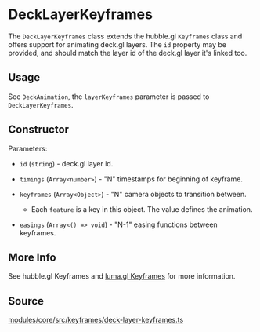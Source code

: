 # DeckLayerKeyframes

The `DeckLayerKeyframes` class extends the hubble.gl `Keyframes` class and offers support for animating deck.gl layers. The `id` property may be provided, and should match the layer id of the deck.gl layer it's linked too.

## Usage

See `DeckAnimation`, the `layerKeyframes` parameter is passed to `DeckLayerKeyframes`.

## Constructor

Parameters:

* `id` (`string`) - deck.gl layer id.

* `timings` (`Array<number>`) - "N" timestamps for beginning of keyframe.

* `keyframes` (`Array<Object>`) - "N" camera objects to transition between.

  * Each `feature` is a key in this object. The value defines the animation.

* `easings` (`Array<() => void`) - "N-1" easing functions between keyframes.


## More Info

See hubble.gl Keyframes and [luma.gl Keyframes](https://luma.gl/docs/api-reference/engine/animation/key-frames) for more information.

## Source

[modules/core/src/keyframes/deck-layer-keyframes.ts](https://github.com/visgl/hubble.gl/blob/master/modules/core/src/keyframes/deck-layer-keyframes.ts)